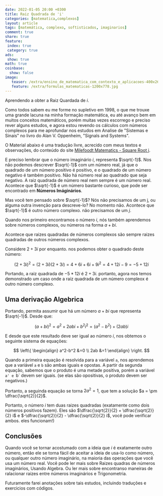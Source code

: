 ```yaml
---
date: 2022-01-05 20:00 +0300
title: Raiz Quadrada de 'i'
categories: [matematica,complexos]
layout: article
tags: [matemática, complexo, softisticados, imaginarios]
comment: true
share: true
feature:
 index: true
 category: true
ads:
 show: true
math: true
coinbase:
  show: false
image:
   teaser: /extra/ensino_de_matematica_com_contexto_e_aplicacoes-400x267.jpg
   feature: /extra/formulas_matematicas-1200x778.jpg
---
```


Aprendendo a obter a Raiz Quardada de _i_.

<!--more-->

Como todos sabem eu me forme no supletivo em 1998, o que me trouxe uma grande lacuna na minha formação matemática, eu até avanço bem em muitos conceitos matemáticos, porém muitas vezes escorrego e preciso rever alguns estudos, e agora estou revendo os cálculos com números complexos para me aprofundar nos estudos em Analise de "Sistemas e Sinais" no livro do Alan V. Oppenheim, "Signals and Systems".

O Material abaixo é uma tradução livre, acrecido com meus textos e observações,  do conteúdo do site [Milefoodt Matematics - Square Root i](http://www.milefoot.com/math/complex/squarerootofi.htm).

E preciso lembrar que o número imaginário _i_, representa $\sqrt{-1}$. Nos não podemos descrever $\sqrt{-1}$ com um número real, já que o quadrado de um número positivo é positivo, e o quadrado de um número negativo é também positivo. Não há número real ao quadrado que seja negativo. A raiz quadrada de número real nem sempre é um número real. Acontece que $\sqrt{-1}$ é um número bastante curioso, que pode ser encontrado em **Números Imáginários**.

Mas você tem pensado sobre $\sqrt{-1}$? Nós não precisamos de um j, ou alguma outra invenção para descreve-lo? No momento não. Acontece que $\sqrt{-1}$ é outro número complexo. não precisamos de um _j_.

Quando nos primeiro encontramos o número _i_, nós também aprendemos sobre números complexos, ou números na forma $a + bi$.

Acontece que raizes quadradas de números complexos são sempre raizes quadradas de outros números complexos.

Considere $2+3i$ por enquanto. nos podemos obter o quadrado deste número: 

$$
(2 + 3i)^2 = (2 + 3i)(2 + 3i) = 4 + 6i + 6i + 9i^2 = 4 + 12i -9 = -5 + 12i
$$

Portando, a raiz quadrada de $-5 * 12i$ é $2 + 3i$. portanto, agora nos temos demonstrado um caso onde a raiz quadrada de um número compleox é outro número complexo.

## Uma derivação Algebrica

Portando, permita assumir que há um número $a + bi$ que representa $\sqrt{-1}$. Desde que:

$$
(a+bi)^2 = a^2+2abi+b^2 i^2 = (a^2-b^2)+(2ab)i
$$

E desde que este resultado deve ser igual ao número $i$, nos obtemos o seguinte sistema de equações:

$$
\left\{ \begin{align}
a^2-b^2 &=0 \\
 2ab &=1
\end{align} \right.
$$

Quando a primeira equação é resolvida para a variável `a`, nos aprendemos que a variável `a` e `b` são ambas iguais e opostas. A partir da segunda equação, sabemos que o produto é uma metade positiva, porém a variável `a' e `b` devem ser iguais. (se elas são opositivas, o produto devem ser negativos.)

Portanto, a seguinda equação se torna $2a^2=1$, que tem a solução $a = \pm \dfrac{\sqrt{2}}{2}$.

Portanto, o número _i_ tem duas raizes quadradas (exatamente como dois números positivos fazem). Eles são $\dfrac{\sqrt{2}}{2} + \dfrac{\sqrt{2}}{2} i$ e $-\dfrac{\sqrt{2}}{2} - \dfrac{\sqrt{2}}{2} i$, você pode verificar ambos. eles funcionam!)

## Conclusões

Quando você se tornar acostumado com a ideia que _i_ é exatamente outro número, então ele se torna fácil de aceitar a ideia de usa-lo como número, ou qualquer outro número imaginário, na maioria das operações que você usa um número real. Você pode ler mais sobre Raizes quadras de números imaginários, Usando Algebra. Ou ler mais sobre encontranso maneiras de ralacionar raizes entre números imaginários e Trigonometria.

Futuramente farei anotações sobre tais estudos, incluindo traduções e exercicios com códigos.



